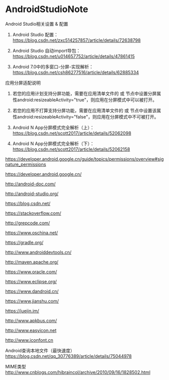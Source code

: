 # AndroidStudioNote
Android Studio相关设置 &amp; 配置

1. Android Studio 配置：https://blog.csdn.net/zxc514257857/article/details/72638798

2. Android Studio 自动import导包：https://blog.csdn.net/u014657752/article/details/47861415

3. Android 7.0中的多窗口-分屏-实现解析：https://blog.csdn.net/csh86277516/article/details/62885334

应用分屏适配说明 
1. 若您的应用计划支持分屏功能，需要在应用清单文件的 <activity>或 <application>节点中设置分屏属性android:resizeableActivity="true"，则应用在分屏模式中可以被打开。 
2. 若您的应用不打算支持分屏功能，需要在应用清单文件的 <activity>或 <application>节点中设置该属性android:resizeableActivity="false"，则应用在分屏模式中不可被打开。

4. Android N App分屏模式完全解析（上）：https://blog.csdn.net/scott2017/article/details/52062098
5. Android N App分屏模式完全解析（下）：https://blog.csdn.net/scott2017/article/details/52062158

https://developer.android.google.cn/guide/topics/permissions/overview#signature_permissions

https://developer.android.google.cn/

http://android-doc.com/

http://android-studio.org/

https://blog.csdn.net/

https://stackoverflow.com/

http://grepcode.com/

https://www.oschina.net/

https://gradle.org/

http://www.androiddevtools.cn/

http://maven.apache.org/

https://www.oracle.com/

https://www.eclipse.org/

https://www.dandroid.cn/

https://www.jianshu.com/

https://juejin.im/

http://www.apkbus.com/

http://www.easyicon.net

http://www.iconfont.cn


Android查询本地文件（最快速度）
https://blog.csdn.net/qq_30776389/article/details/75044978

MIME类型
http://www.cnblogs.com/hibraincol/archive/2010/09/16/1828502.html


